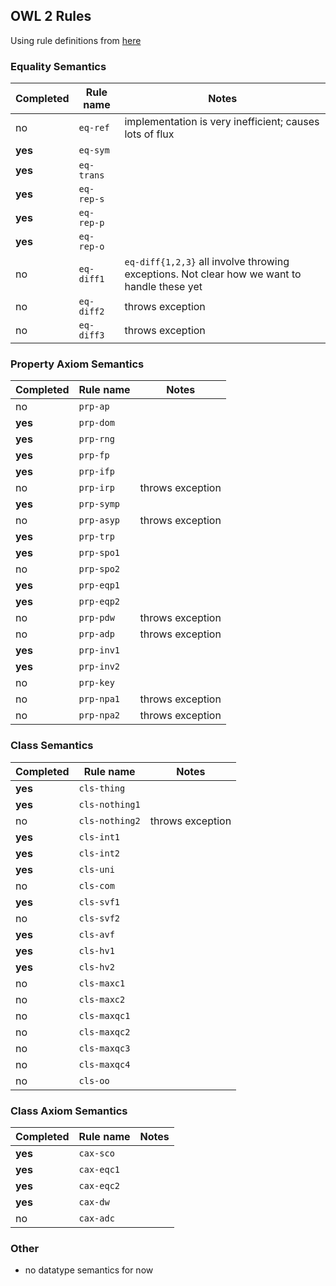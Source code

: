 ## OWL 2 Rules

Using rule definitions from [here](https://www.w3.org/TR/owl2-profiles/#Reasoning_in_OWL_2_RL_and_RDF_Graphs_using_Rules)

### Equality Semantics

|Completed| Rule name | Notes |
|---------|----------|-------|
| no     | `eq-ref` | implementation is very inefficient; causes lots of flux       |
| **yes**| `eq-sym` |       |
| **yes**| `eq-trans` |       |
| **yes**| `eq-rep-s` |       |
| **yes**| `eq-rep-p` |       |
| **yes**| `eq-rep-o` |       |
| no     | `eq-diff1` | `eq-diff{1,2,3}` all involve throwing exceptions. Not clear how we want to handle these yet      |
| no     | `eq-diff2` | throws exception |
| no     | `eq-diff3` | throws exception |

### Property Axiom Semantics

|Completed| Rule name | Notes |
|---------|----------|-------|
| no        | `prp-ap` |       |
| **yes**   | `prp-dom` |       |
| **yes**   | `prp-rng` |       |
| **yes**   | `prp-fp` |       |
| **yes**   | `prp-ifp` |       |
| no        | `prp-irp` | throws exception |
| **yes**   | `prp-symp` |       |
| no        | `prp-asyp` | throws exception |
| **yes**   | `prp-trp` |       |
| **yes**   | `prp-spo1` |       |
| no        | `prp-spo2` |       |
| **yes**   | `prp-eqp1` |       |
| **yes**   | `prp-eqp2` |       |
| no        | `prp-pdw` | throws exception |
| no        | `prp-adp` | throws exception |
| **yes**   | `prp-inv1` |       |
| **yes**   | `prp-inv2` |       |
| no        | `prp-key` |       |
| no        | `prp-npa1` | throws exception |
| no        | `prp-npa2` | throws exception |

### Class Semantics

|Completed| Rule name | Notes |
|---------|----------|-------|
| **yes**| `cls-thing` |       |
| **yes**| `cls-nothing1` |       |
| no     | `cls-nothing2` | throws exception       |
| **yes**| `cls-int1` |       |
| **yes**| `cls-int2` |       |
| **yes**| `cls-uni` |       |
| no     | `cls-com` |       |
| **yes**| `cls-svf1` |       |
| no     | `cls-svf2` |       |
| **yes**| `cls-avf` |       |
| **yes**| `cls-hv1` |       |
| **yes**| `cls-hv2` |       |
| no     | `cls-maxc1` |       |
| no     | `cls-maxc2` |       |
| no     | `cls-maxqc1` |       |
| no     | `cls-maxqc2` |       |
| no     | `cls-maxqc3` |       |
| no     | `cls-maxqc4` |       |
| no     | `cls-oo` |       |

### Class Axiom Semantics

|Completed| Rule name | Notes |
|---------|----------|-------|
| **yes**| `cax-sco` |       |
| **yes**| `cax-eqc1` |       |
| **yes**| `cax-eqc2` |       |
| **yes**| `cax-dw` |       |
| no     | `cax-adc` |       |

### Other

- no datatype semantics for now
